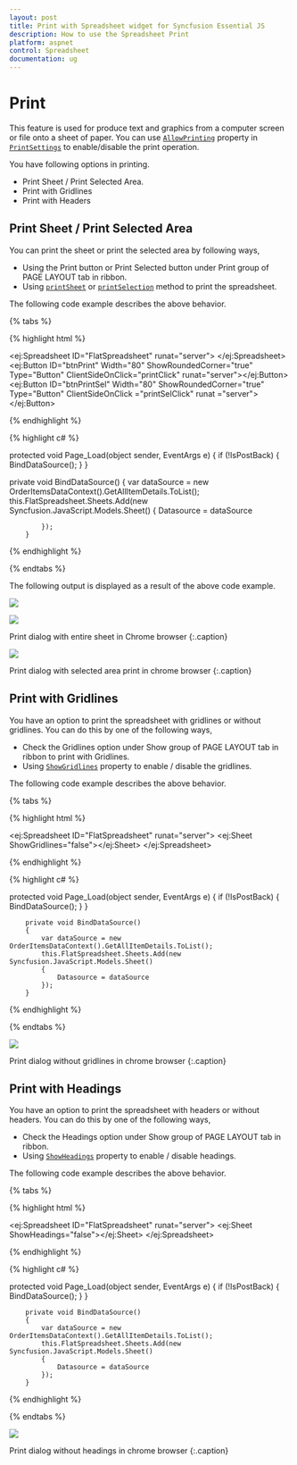 ```yaml
---
layout: post
title: Print with Spreadsheet widget for Syncfusion Essential JS
description: How to use the Spreadsheet Print
platform: aspnet
control: Spreadsheet
documentation: ug
---
```


# Print

This feature is used for produce text and graphics from a computer screen or file onto a sheet of paper. You can use [`AllowPrinting`](https://help.syncfusion.com/api/js/ejspreadsheet#members:printsettings-allowprinting "AllowPrinting") property in [`PrintSettings`](https://help.syncfusion.com/api/js/ejspreadsheet#members:printsettings "PrintSettings") to enable/disable the print operation.

You have following options in printing.

* Print Sheet / Print Selected Area.
* Print with Gridlines
* Print with Headers

## Print Sheet / Print Selected Area

You can print the sheet or print the selected area by following ways,

* Using the Print button or Print Selected button under Print group of PAGE LAYOUT tab in ribbon.
* Using [`printSheet`](https://help.syncfusion.com/api/js/ejspreadsheet#methods:xlprint-printsheet "printSheet") or [`printSelection`](https://help.syncfusion.com/api/js/ejspreadsheet#methods:xlprint-printselection "printSelection") method to print the spreadsheet.

The following code example describes the above behavior.

{% tabs %}

{% highlight html %}

<ej:Spreadsheet ID="FlatSpreadsheet" runat="server">
   <PrintSettings AllowPrinting="true" />
</ej:Spreadsheet>
<ej:Button ID="btnPrint" Width="80" ShowRoundedCorner="true" Type="Button" ClientSideOnClick="printClick" runat="server"></ej:Button>
<ej:Button ID="btnPrintSel" Width="80" ShowRoundedCorner="true" Type="Button" ClientSideOnClick ="printSelClick" runat ="server"></ej:Button>

<script type="text/javascript">
 function printClick(e) {
            var xlObj = $('#<%= FlatSpreadsheet.ClientID %>').data("ejSpreadsheet");
            xlObj.XLPrint.printSheet();
        }
function printSelClick(e) {
            var xlObj = $('#<%= FlatSpreadsheet.ClientID %>').data("ejSpreadsheet");
            xlObj.XLPrint.printSelection();
        }
</script>
{% endhighlight %}



{% highlight c# %}

 protected void Page_Load(object sender, EventArgs e)
        {
            if (!IsPostBack)
            {
                BindDataSource();
            }
        }
 
  private void BindDataSource()
        {
             var dataSource = new OrderItemsDataContext().GetAllItemDetails.ToList();
            this.FlatSpreadsheet.Sheets.Add(new Syncfusion.JavaScript.Models.Sheet()
            {
                Datasource = dataSource

            });
        }
{% endhighlight %}

{% endtabs %}

The following output is displayed as a result of the above code example.

![](Print_images/Print_img1.png)

![](Print_images/Print_img2.png)

Print dialog with entire sheet in Chrome browser
{:.caption}

![](Print_images/Print_img3.png)

Print dialog with selected area print in chrome browser
{:.caption}

## Print with Gridlines

You have an option to print the spreadsheet with gridlines or without gridlines. You can do this by one of the following ways,

* Check the Gridlines option under Show group of PAGE LAYOUT tab in ribbon to print with Gridlines.
* Using [`ShowGridlines`](https://help.syncfusion.com/api/js/ejspreadsheet#members:sheets-showgridlines "ShowGridlines") property to enable / disable the gridlines.

The following code example describes the above behavior.

{% tabs %}

{% highlight html %}

<ej:Spreadsheet ID="FlatSpreadsheet" runat="server">
        <Sheets>
         <ej:Sheet ShowGridlines="false"></ej:Sheet>
     </Sheets>
</ej:Spreadsheet>

{% endhighlight %}



{% highlight c# %}

 protected void Page_Load(object sender, EventArgs e)
        {
            if (!IsPostBack)
            {
                BindDataSource();
            }
        }

        private void BindDataSource()
        {
            var dataSource = new OrderItemsDataContext().GetAllItemDetails.ToList();
            this.FlatSpreadsheet.Sheets.Add(new Syncfusion.JavaScript.Models.Sheet()
            {
                Datasource = dataSource
            });
        }

{% endhighlight %}

{% endtabs %}

![](Print_images/Print_img4.png)

Print dialog without gridlines in chrome browser
{:.caption}

## Print with Headings

You have an option to print the spreadsheet with headers or without headers. You can do this by one of the following ways,

* Check the Headings option under Show group of PAGE LAYOUT tab in ribbon. 
* Using [`ShowHeadings`](https://help.syncfusion.com/api/js/ejspreadsheet#members:sheets-showheadings "ShowHeadings") property to enable / disable headings.

The following code example describes the above behavior.

{% tabs %}

{% highlight html %}

<ej:Spreadsheet ID="FlatSpreadsheet" runat="server">
        <Sheets>
         <ej:Sheet ShowHeadings="false"></ej:Sheet>
     </Sheets>
</ej:Spreadsheet>

{% endhighlight %}



{% highlight c# %}

 protected void Page_Load(object sender, EventArgs e)
        {
            if (!IsPostBack)
            {
                BindDataSource();
            }
        }

        private void BindDataSource()
        {
            var dataSource = new OrderItemsDataContext().GetAllItemDetails.ToList();
            this.FlatSpreadsheet.Sheets.Add(new Syncfusion.JavaScript.Models.Sheet()
            {
                Datasource = dataSource
            });
        }

{% endhighlight %}

{% endtabs %}

![](Print_images/Print_img5.png)

Print dialog without headings in chrome browser
{:.caption}
